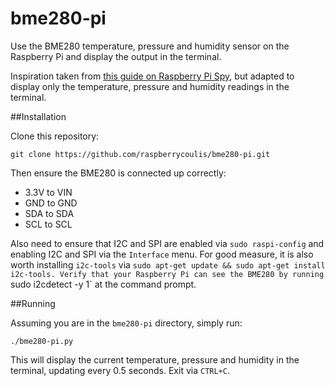# bme280-pi
Use the BME280 temperature, pressure and humidity sensor on the Raspberry Pi and display the output in the terminal.

Inspiration taken from [this guide on Raspberry Pi Spy](https://www.raspberrypi-spy.co.uk/2016/07/using-bme280-i2c-temperature-pressure-sensor-in-python/), but adapted to display only the temperature, pressure and humidity readings in the terminal.

##Installation

Clone this repository:
````
git clone https://github.com/raspberrycoulis/bme280-pi.git
````

Then ensure the BME280 is connected up correctly:
* 3.3V to VIN
* GND to GND
* SDA to SDA
* SCL to SCL

Also need to ensure that I2C and SPI are enabled via `sudo raspi-config` and enabling I2C and SPI via the `Interface` menu. For good measure, it is also worth installing `i2c-tools` via `sudo apt-get update && sudo apt-get install i2c-tools. Verify that your Raspberry Pi can see the BME280 by running `sudo i2cdetect -y 1` at the command prompt.

##Running

Assuming you are in the `bme280-pi` directory, simply run:
````
./bme280-pi.py
````

This will display the current temperature, pressure and humidity in the terminal, updating every 0.5 seconds. Exit via `CTRL+C`.
